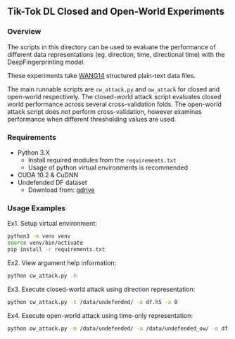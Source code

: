 ## Tik-Tok DL Closed and Open-World Experiments

### Overview

The scripts in this directory can be used to evaluate the performance of different data 
representations (eg. direction, time, directional time) with the DeepFingerprinting model.

These experiments take [WANG14](https://www.usenix.org/conference/usenixsecurity14/technical-sessions/presentation/wang_tao) structured plain-text data files.

The main runnable scripts are `cw_attack.py` and `ow_attack` for closed and open-world respectively.
The closed-world attack script evaluates closed world performance across several cross-validation folds.
The open-world attack script does not perform cross-validation, however examines performance when 
different thresholding values are used. 

### Requirements

* Python 3.X
  * Install required modules from the `requirements.txt`
  * Usage of python virtual environments is recommended
* CUDA 10.2 & CuDNN
* Undefended DF dataset
  * Download from: [gdrive](https://drive.google.com/file/d/1jUbKFUr048_4Zm0lLXcst-yepveFGYXS/view?usp=sharing)

### Usage Examples

Ex1. Setup virtual environment:  
```bash
python3 -m venv venv
source venv/bin/activate
pip install -r requirements.txt
```

Ex2. View argument help information: 
```bash
python cw_attack.py -h
```

Ex3. Execute closed-world attack using direction representation:  
```bash
python cw_attack.py -t /data/undefended/ -o df.h5 -a 0
```

Ex4. Execute open-world attack using time-only representation:  
```bash
python ow_attack.py -m /data/undefended/ -u /data/undefended_ow/ -o df.h5 -a 2
```
